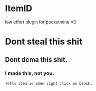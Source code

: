 # ItemID
low effort plugin for pocketmine =D
# Dont steal this shit
## Dont dcma this shit.
### I made this, not you.
``Tells item id when right click on block.``
